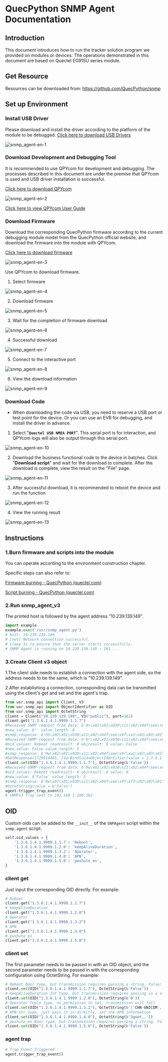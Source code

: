 # QuecPython SNMP Agent Documentation

## Introduction

This document introduces how to run the tracker solution program we provided on modules or devices. The operations demonstrated in this document are based on Quectel EG915U series module.

## Get Resource

Resources can be downloaded from: https://github.com/QuecPython/snmp

## Set up Environment

### Install USB Driver

Please download and install the driver according to the platform of the module to be debugged. [Click here to download USB Drivers](https://python.quectel.com/en/download)

![snmp_agent-en-1](../media/snmp_agent-en-1.png)

### Download Development and Debugging Tool

It is recommended to use QPYcom for development and debugging. The processes described in this document are under the premise that QPYcom is used and USB driver installation is successful.

[Click here to download QPYcom](https://python.quectel.com/en/download)

![snmp_agent-en-2](../media/snmp_agent-en-2.png)

[Click here to view QPYcom User Guide](https://python.quectel.com/doc/Application_guide/en/dev-tools/QPYcom/index.html)

### Download Firmware

Download the corresponding QuecPython firmware according to the current debugging module model from the QuecPython official website, and download the firmware into the module with QPYcom.

[Click here to download firmware](https://python.quectel.com/en/download)

![snmp_agent-en-3](../media/snmp_agent-en-3.png)

Use QPYcom to download firmware.

1. Select firmware

![snmp_agent-en-4](../media/snmp_agent-en-4.png)

2. Download firmware

![snmp_agent-en-5](../media/snmp_agent-en-5.png)

3. Wait for the completion of firmware download

![snmp_agent-en-6](../media/snmp_agent-en-6.png)

4. Successful download

![snmp_agent-en-7](../media/snmp_agent-en-7.png)

5. Connect to the interactive port

![snmp_agent-en-8](../media/snmp_agent-en-8.png)

6. View the download information

![snmp_agent-en-9](../media/snmp_agent-en-9.png)

### Download Code

- When downloading the code via USB, you need to reserve a USB port or test point for the device. Or you can use an EVB for debugging, and install the driver in advance.

1. Select "**`Quectel USB NMEA PORT`**". This serial port is for interaction, and QPYcom logs will also be output through this serial port.

![snmp_agent-en-10](../media/snmp_agent-en-10.png)

2. Download the business functional code to the device in batches. Click "**Download script**" and wait for the download to complete. After the download is complete, view the result on the "File" page.

![snmp_agent-en-11](../media/snmp_agent-en-11.png)

3. After successful download, it is recommended to reboot the device and run the function

![snmp_agent-en-12](../media/snmp_agent-en-12.png)

4. View the running result

![snmp_agent-en-13](../media/snmp_agent-en-13.png)

## Instructions

### 1.Burn firmware and scripts into the module

You can operate according to the environment construction chapter.

Specific steps can also refer to:

[Firmware burning - QuecPython (quectel.com)](https://python.quectel.com/doc/Getting_started/en/flash_firmware.html)

[Script burning - QuecPython (quectel.com)](https://python.quectel.com/doc/Getting_started/en/first_python.html)

### 2.Run snmp_agent_v3

The printed host is followed by the agent address "10.239.139.149".

```python
import example
example.exec('/usr/snmp_agent.py')
# host: 10.239.139.149
# [net] Network connection successful.
# sleep 3s to ensure that the server starts successfully.
# SNMP Agent is running on 10.239.139.149 : 161 ...
```

### 3.Create Client v3 object

1.The client side needs to establish a connection with the agent side, so the address needs to be the same, which is "10.239.139.149".

2.After establishing a connection, corresponding data can be transmitted using the client's get and set and the agent's trap.

```python
from usr.snmp_api import Client, V3
from usr.snmp_api import ObjectIdentifier as OID
from usr.snmp_api import OctetString
client = Client("10.239.139.149", V3("public"), port=161)
client.get("1.3.6.1.4.1.9999.1.1.7")
#Received SNMP request from data: b'0>\x02\x01\x030\x11\x02\x04f\xee\x9f\xa1\x02\x03\x01\x00\x01\x04\x01\x04\x02\x01\x03\x04\x100\x0e\x04\x00\x02\x01\x00\x02\x01\x00\x04\x00\x04\x00\x04\x000\x14\x04\x00\x04\x00\xa0\x0e\x02\x04f\xee\x9f\xa1\x02\x01\x00\x02\x01\x000\x00' datalen: 64 addr: ('10.239.139.149', 56584)
#new_value: b'' value_length: 0
#snmp_response: b'0S\x02\x01\x030\x11\x02\x04f\xee\x9f\xa1\x02\x03\x01\x00\x00\x04\x01\x00\x02\x01\x03\x04\x1f0\x1d\x04\x0f869487060565057\x02\x01\x00\x02\x01\x00\x04\x00\x04\x00\x04\x000\x1a\x04\x00\x04\x00\xa2\x14\x02\x04f\xee\x9f\xa1\x02\x01\x00\x02\x01\x000\x060\x04\x06\x00\x04\x00'
#Received SNMP request from data: b'0r\x02\x01\x030\x11\x02\x04f\xee\x9f\xa1\x02\x03\x01\x00\x01\x04\x01\x04\x02\x01\x03\x04%0#\x04\x0f869487060565057\x02\x01\x00\x02\x01\x00\x04\x06public\x04\x00\x04\x0003\x04\x0f869487060565057\x04\x00\xa0\x1e\x02\x04f\xee\x9f\xa1\x02\x01\x00\x02\x01\x000\x100\x0e\x06\n+\x06\x01\x04\x01\xce\x0f\x01\x01\x07\x05\x00' datalen: 116 addr: ('10.239.139.149', 56585)
#oid_values: Reboot readresult: 0 objresult: 0 value: False
#new_value: False value_length: 5
#snmp_response: b'0w\x02\x01\x030\x11\x02\x04f\xee\x9f\xa1\x02\x03\x01\x00\x00\x04\x01\x00\x02\x01\x03\x04%0#\x04\x0f869487060565057\x02\x01\x00\x02\x01\x00\x04\x06public\x04\x00\x04\x0008\x04\x0f869487060565057\x04\x00\xa2#\x02\x04f\xee\x9f\xa1\x02\x01\x00\x02\x01\x000\x150\x13\x06\n+\x06\x01\x04\x01\xce\x0f\x01\x01\x07\x04\x05False'
#GetResponse(1726914465, [VarBind(oid=ObjectIdentifier(value = 1.3.6.1.4.1.9999.1.1.7), value=OctetString(value = b'False'))])
client.set(OID("1.3.6.1.4.1.9999.1.1.7"), OctetString(b'False'))
#Received SNMP request from data: b'0w\x02\x01\x030\x11\x02\x04f\xee\x9f\xf3\x02\x03\x01\x00\x01\x04\x01\x00\x02\x01\x03\x04%0#\x04\x0f869487060565057\x02\x01\x00\x02\x01\x00\x04\x06public\x04\x00\x04\x0008\x04\x0f869487060565057\x04\x00\xa3#\x02\x04f\xee\x9f\xf3\x02\x01\x00\x02\x01\x000\x150\x13\x06\n+\x06\x01\x04\x01\xce\x0f\x01\x01\x07\x04\x05False' datalen: 121 addr: ('10.239.139.149', 56586)
#oid_values: Reboot readresult: 0 objresult: 0 value: 0
#new_value: b'False' value_length: 5
#snmp_response: b'0w\x02\x01\x030\x11\x02\x04f\xee\x9f\xf3\x02\x03\x01\x00\x00\x04\x01\x00\x02\x01\x03\x04%0#\x04\x0f869487060565057\x02\x01\x00\x02\x01\x00\x04\x06public\x04\x00\x04\x0008\x04\x0f869487060565057\x04\x00\xa2#\x02\x04f\xee\x9f\xf3\x02\x01\x00\x02\x01\x000\x150\x13\x06\n+\x06\x01\x04\x01\xce\x0f\x01\x01\x07\x04\x05False'
#OctetString(value = b'False')
agent.trigger_trap_event()
# SNMPv3 Trap sent to 192.168.1.100:162
```

## OID

Custom oids can be added to the `__init__` of the `SNPAgent` script within the `snmp.agent` script.

```python
self.oid_values = {
    '1.3.6.1.4.1.9999.1.1.7': 'Reboot',
    '1.3.6.1.4.1.9999.1.2.0': 'keepAliveDuration',
    '1.3.6.1.4.1.9999.1.3.2': 'Operator',
    '1.3.6.1.4.1.9999.1.4.0': 'APN',
    '1.3.6.1.4.1.9999.1.5.0': 'pwshute_en',
}
```

### client get

Just input the corresponding OID directly. For example:

```python
# Reboot
client.get("1.3.6.1.4.1.9999.1.1.7")
# keepAliveDuration
client.get("1.3.6.1.4.1.9999.1.2.0")
# Operator
client.get("1.3.6.1.4.1.9999.1.3.2")
# APN
client.get("1.3.6.1.4.1.9999.1.4.0")
# pwshute_en
client.get("1.3.6.1.4.1.9999.1.5.0")
```

### client set

The first parameter needs to be passed in with an OID object, and the second parameter needs to be passed in with the corresponding configuration using OctetString. For example:

```python
# Reboot Bool type, but transmission requires passing a string, False: Will not restart; True: Restart
client.set(OID("1.3.6.1.4.1.9999.1.1.7"), OctetString(b'False'))
# keepAliveDuration Int type, but transmission requires passing in a string, set the number of seconds to keep the connection active
client.set(OID("1.3.6.1.4.1.9999.1.2.0"), OctetString(b'0'))
# Operator Tuple type, no permission to set, transmission will fail
client.set(OID("1.3.6.1.4.1.9999.1.3.2"), OctetString(b'('CHN-UNICOM', 'UNICOM', '460', '01')'))
# APN Str type, just pass it in directly, set the APN information
client.set(OID("1.3.6.1.4.1.9999.1.4.0"), OctetString(b'3gnet,,'))
# pwshute_en Bool type, but transmission requires passing a string, False: Trap not enabled; True: Enable trap
client.set(OID("1.3.6.1.4.1.9999.1.5.0"), OctetString(b'False'))
```

### agent trap

```python
# Trap Event Triggered
agent.trigger_trap_event()
```

